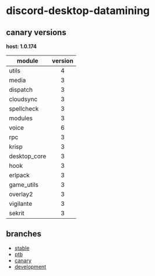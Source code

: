 # discord-desktop-datamining

## canary versions

**host: 1.0.174**

| module | version |
| ------ | :-----: |
| utils | 4 |
| media | 3 |
| dispatch | 3 |
| cloudsync | 3 |
| spellcheck | 3 |
| modules | 3 |
| voice | 6 |
| rpc | 3 |
| krisp | 3 |
| desktop_core | 3 |
| hook | 3 |
| erlpack | 3 |
| game_utils | 3 |
| overlay2 | 3 |
| vigilante | 3 |
| sekrit | 3 |

## branches

- [stable](https://github.com/OpenAsar/discord-desktop-datamining/tree/stable)
- [ptb](https://github.com/OpenAsar/discord-desktop-datamining/tree/ptb)
- [canary](https://github.com/OpenAsar/discord-desktop-datamining/tree/canary)
- [development](https://github.com/OpenAsar/discord-desktop-datamining/tree/development)